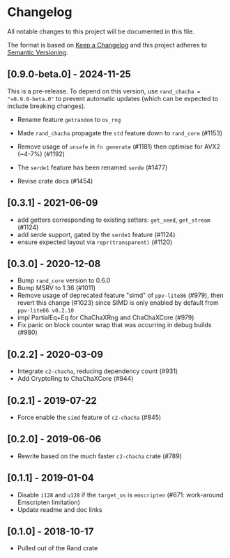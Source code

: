 # Changelog
All notable changes to this project will be documented in this file.

The format is based on [Keep a Changelog](http://keepachangelog.com/en/1.0.0/)
and this project adheres to [Semantic Versioning](https://semver.org/spec/v2.0.0.html).

## [0.9.0-beta.0] - 2024-11-25
This is a pre-release. To depend on this version, use `rand_chacha = "=0.9.0-beta.0"` to prevent automatic updates (which can be expected to include breaking changes).
- Rename feature `getrandom` to `os_rng`

- Made `rand_chacha` propagate the `std` feature down to `rand_core` (#1153)
- Remove usage of `unsafe` in `fn generate` (#1181) then optimise for AVX2 (~4-7%) (#1192)
- The `serde1` feature has been renamed `serde` (#1477)
- Revise crate docs (#1454)

## [0.3.1] - 2021-06-09
- add getters corresponding to existing setters: `get_seed`, `get_stream` (#1124)
- add serde support, gated by the `serde1` feature (#1124)
- ensure expected layout via `repr(transparent)` (#1120)

## [0.3.0] - 2020-12-08
- Bump `rand_core` version to 0.6.0
- Bump MSRV to 1.36 (#1011)
- Remove usage of deprecated feature "simd" of `ppv-lite86` (#979), then revert
  this change (#1023) since SIMD is only enabled by default from `ppv-lite86 v0.2.10`
- impl PartialEq+Eq for ChaChaXRng and ChaChaXCore (#979)
- Fix panic on block counter wrap that was occurring in debug builds (#980)

## [0.2.2] - 2020-03-09
- Integrate `c2-chacha`, reducing dependency count (#931)
- Add CryptoRng to ChaChaXCore (#944)

## [0.2.1] - 2019-07-22
- Force enable the `simd` feature of `c2-chacha` (#845)

## [0.2.0] - 2019-06-06
- Rewrite based on the much faster `c2-chacha` crate (#789)

## [0.1.1] - 2019-01-04
- Disable `i128` and `u128` if the `target_os` is `emscripten` (#671: work-around Emscripten limitation)
- Update readme and doc links

## [0.1.0] - 2018-10-17
- Pulled out of the Rand crate
